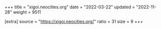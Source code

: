 +++
title = "xigoi.neocities.org"
date = "2022-03-22"
updated = "2022-11-28"
weight = 9511

[extra]
source = "https://xigoi.neocities.org/"
ratio = 31
size = 9
+++
